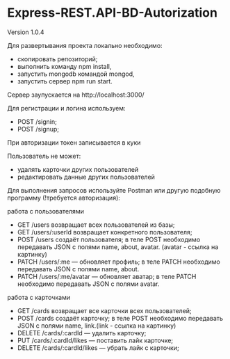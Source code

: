 # Express-REST.API-BD-Autorization
Version 1.0.4

Для развертывания проекта локально необходимо:

- скопировать репозиторий;
- выполнить команду npm install,
- запустить mongodb командой mongod,
- запустить сервер npm run start.

Сервер заупускается на http://localhost:3000/

Для регистрации и логина используем:

- POST /signin;
- POST /signup;

При авторизации токен записывается в куки

Пользователь не может:
- удалять карточки других пользователей
- редактировать данные других пользователей

Для выполнения запросов используйте Postman или другую подобную программу (!требуется авторизация):

работа с пользователями
- GET /users возвращает всех пользователей из базы;
- GET /users/:userId возвращает конкретного пользователя;
- POST /users создаёт пользователя;
    в теле POST необходимо передавать JSON с полями name, about, avatar. (avatar - ссылка на картинку)
- PATCH /users/:me — обновляет профиль;
    в теле PATCH необходимо передавать JSON с полями name, about.
- PATCH /users/:me/avatar — обновляет аватар;
    в теле PATCH необходимо передавать JSON с полями avatar.

работа с карточками
- GET /cards возвращает все карточки всех пользователей;
- POST /cards создаёт карточку;
    в теле POST необходимо передавать JSON с полями name, link.(link - ссылка на картинку)
- DELETE /cards/:cardId — удалить карточку;
- PUT /cards/:cardId/likes — поставить лайк карточке;
- DELETE /cards/:cardId/likes — убрать лайк с карточки;
